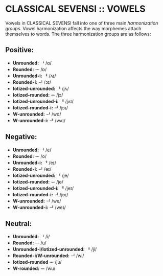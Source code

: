 #  CLASSICAL SEVENSI :: VOWELS  #

Vowels in CLASSICAL SEVENSI fall into one of three main *harmonization groups*.
Vowel harmonization affects the way morphemes attach themselves to words.
The three harmonization groups are as follows:

##  Positive:  ##

- **Unrounded:** &#x1161; /ɑ/
- **Rounded:** &#x1169; /ɒ/
- **Unrounded-i:** &#x1162; /ʌɪ/
- **Rounded-i:** &#x116C; /ɔɪ/
- **Iotized-unrounded:** &#x1163; /jʌ/
- **Iotized-rounded:** &#x116D; /jɔ/
- **Iotized-unrounded-i:** &#x1164; /jʌɪ/
- **Iotized-rounded-i:** &#x1188; /jɔɪ/
- **W-unrounded:** &#x116A; /wɑ/
- **W-unrounded-i:** &#x116B; /wʌɪ/

##  Negative:  ##

- **Unrounded:** &#x1165; /e/
- **Rounded:** &#x116E; /o/
- **Unrounded-i:** &#x1166; /eɪ/
- **Rounded-i:** &#x1171; /ɵɪ/
- **Iotized-unrounded:** &#x1167; /je/
- **Iotized-rounded:** &#x1172; /jɵ/
- **Iotized-unrounded-i:** &#x1168; /jeɪ/
- **Iotized-rounded-i:** &#x1194; /jɵɪ/
- **W-unrounded:** &#x116F; /we/
- **W-unrounded-i:** &#x1170; /weɪ/

##  Neutral:  ##

- **Unrounded:** &#x1175; /i/
- **Rounded:** &#x1173; /u/
- **Unrounded-i/Iotized-unrounded:** &#xD7C4; /ji/
- **Rounded-i/W-unrounded:** &#x1174; /wi/
- **Iotized-rounded** &#xD7B1; /ju/
- **W-rounded:** &#x1196; /wu/

